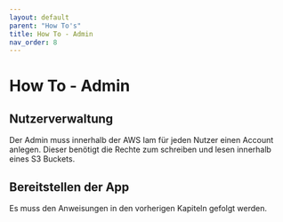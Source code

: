 ```yaml
---
layout: default
parent: "How To's"
title: How To - Admin
nav_order: 8
---
```


# How To - Admin

## Nutzerverwaltung

Der Admin muss innerhalb der AWS Iam für jeden Nutzer einen Account anlegen.
Dieser benötigt die Rechte zum schreiben und lesen innerhalb eines S3 Buckets.

## Bereitstellen der App

Es muss den Anweisungen in den vorherigen Kapiteln gefolgt werden.